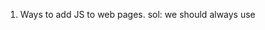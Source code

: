 1. Ways to add JS to web pages.
sol: we should always use <script> tag in html after all elements get rendered. So we should always try to write at the bottom of body tag.
 
 Note: If we want to write on top or any position inside body tag then we have to use one dom JS method called "DOMContentLoaded"

  <!DOCTYPE>
  <html>
  <head>
  <!-- External JS -->

 <!-- If we want to load JS inside head tag then we have to pass defer attribute which will
        load JS after all content gets rendered in the browser.
        defer->will executer .js file or script file synchronously  
-->
   
   
  <script src=".js(file)" defer>
    </script>

   <!-- using async to load scripting file without checking order means it will execute asynchronusly
   -->
   <script async src=".js(file)">
    </script>
  </head>
  <body>
  <script>
    <!-- This line will call JS after your html and css rendering -->
    document.addEventListener("DOMContentLoaded",function(){
        <!-- write your logic -->
    })
    </script>
  </body>
  </html>